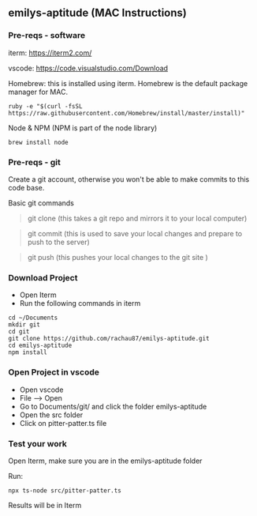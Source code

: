 ## emilys-aptitude (MAC Instructions)

### Pre-reqs - software
iterm: https://iterm2.com/

vscode: https://code.visualstudio.com/Download

Homebrew: this is installed using iterm. Homebrew is the default package manager for MAC.
```
ruby -e "$(curl -fsSL https://raw.githubusercontent.com/Homebrew/install/master/install)"
```
Node & NPM (NPM is part of the node library)
```
brew install node
```

### Pre-reqs - git
Create a git account, otherwise you won't be able to make commits to this code base. 

Basic git commands
> git clone (this takes a git repo and mirrors it to your local computer)

> git commit (this is used to save your local changes and prepare to push to the server)

> git push (this pushes your local changes to the git site )

### Download Project 

* Open Iterm
* Run the following commands in iterm
```
cd ~/Documents
mkdir git
cd git
git clone https://github.com/rachau87/emilys-aptitude.git
cd emilys-aptitude
npm install
```

### Open Project in vscode 
* Open vscode
* File --> Open
* Go to Documents/git/ and click the folder emilys-aptitude
* Open the src folder
* Click on pitter-patter.ts file

### Test your work 
Open Iterm, make sure you are in the emilys-aptitude folder

Run:
```
npx ts-node src/pitter-patter.ts
```

Results will be in Iterm

